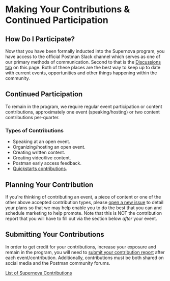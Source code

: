 # Making Your Contributions & Continued Participation

## How Do I Participate?
Now that you have been formally inducted into the Supernova program, you have access to the official Postman Slack channel which serves as one of our primary methods of communication. Second to that is the [Discussions tab](https://github.com/Kcorb95/Postman-Supernova-Program-Resources/discussions) on this page. Both of these places are the best way to keep up to date with current events, opportunities and other things happening within the community.

## Continued Participation
To remain in the program, we require regular event participation or content contributions, approximately one event (speaking/hosting) or two content contributions per-quarter.

### Types of Contributions
- Speaking at an open event.
- Organizing/hosting an open event.
- Creating written content.
- Creating video/live content.
- Postman early access feedback.
- [Quickstarts contributions](https://youtu.be/aLehVZegyXk).

## Planning Your Contribution
If you're thinking of contributing an event, a piece of content or one of the other above accepted contribution types, please [open a new issue](https://github.com/Kcorb95/Postman-Supernova-Program-Resources/issues/new?assignees=Kcorb95&labels=Contribution+Proposal&template=contribution-proposal.md&title=Contribution+Proposal+-+TITLE+%28Supernova+Name%29) to detail your plans so that we may help enable you to do the best that you can and schedule marketing to help promote. Note that this is NOT the contribution report that you will have to fill out via the section below *after* your event.

## Submitting Your Contributions
In order to get credit for your contributions, increase your exposure and remain in the program, you will need to [submit your contribution report](https://airtable.com/shrM6Uh7WqOEJJQZ7) after each event/contribution. Additionally, contributions must be both shared on social media and the Postman community forums.


[List of Supernova Contributions](https://github.com/Kcorb95/Postman-Supernova-Program-Resources/blob/main/pages/contributions/Current-Contributions.md)
